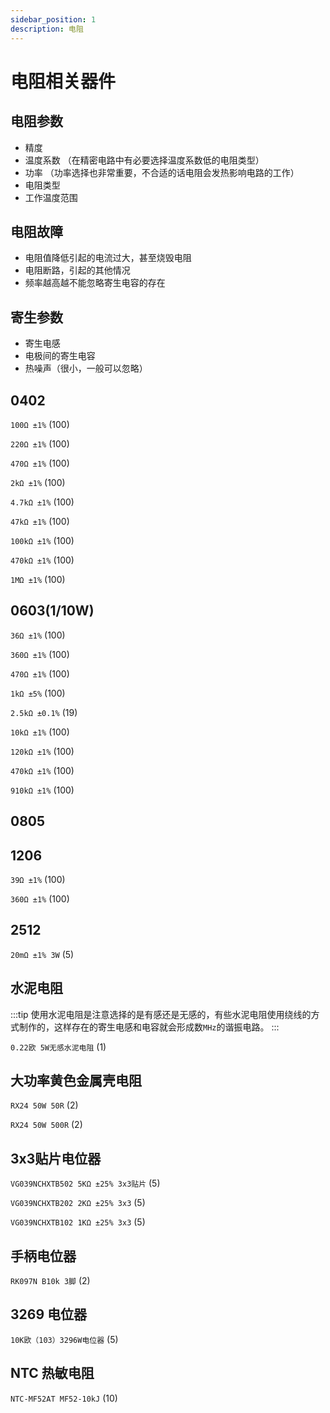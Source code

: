 ```yaml
---
sidebar_position: 1
description: 电阻
---
```


# 电阻相关器件

## 电阻参数

- 精度
- 温度系数 （在精密电路中有必要选择温度系数低的电阻类型）
- 功率 （功率选择也非常重要，不合适的话电阻会发热影响电路的工作）
- 电阻类型
- 工作温度范围

## 电阻故障

- 电阻值降低引起的电流过大，甚至烧毁电阻
- 电阻断路，引起的其他情况
- 频率越高越不能忽略寄生电容的存在

## 寄生参数

- 寄生电感
- 电极间的寄生电容
- 热噪声（很小，一般可以忽略）


## 0402

`100Ω ±1%` (100)

`220Ω ±1%` (100)

`470Ω ±1%` (100)

 `2kΩ ±1%` (100)

`4.7kΩ ±1%` (100)

`47kΩ ±1%` (100)

`100kΩ ±1%` (100)

`470kΩ ±1%` (100)

`1MΩ ±1%` (100)

## 0603(1/10W)

`36Ω ±1%` (100)

 `360Ω ±1%` (100)

`470Ω ±1%` (100)

`1kΩ ±5%` (100)

`2.5kΩ ±0.1%` (19)

`10kΩ ±1%` (100)

`120kΩ ±1%` (100)

`470kΩ ±1%` (100)

`910kΩ ±1%` (100)

## 0805



## 1206

`39Ω ±1%` (100)

 `360Ω ±1%` (100)

## 2512

`20mΩ ±1% 3W` (5)

## 水泥电阻

:::tip
使用水泥电阻是注意选择的是有感还是无感的，有些水泥电阻使用绕线的方式制作的，这样存在的寄生电感和电容就会形成数`MHz`的谐振电路。
:::

`0.22欧 5W无感水泥电阻` (1)

## 大功率黄色金属壳电阻

`RX24 50W 50R` (2)

`RX24 50W 500R` (2)

## 3x3贴片电位器

`VG039NCHXTB502 5KΩ ±25% 3x3贴片` (5)

`VG039NCHXTB202 2KΩ ±25% 3x3` (5)

`VG039NCHXTB102 1KΩ ±25% 3x3` (5)

## 手柄电位器

`RK097N B10k 3脚` (2)

## 3269 电位器

`10K欧（103）3296W电位器` (5)

## NTC 热敏电阻

`NTC-MF52AT MF52-10kJ` (10)
